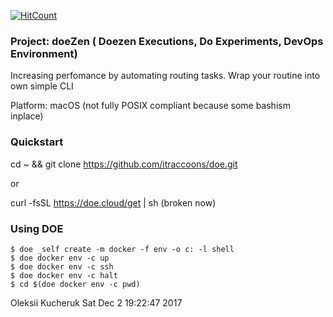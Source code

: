 [![HitCount](http://hits.dwyl.io/itraccoons/doe.svg)](http://hits.dwyl.io/itraccoons/doe)

### Project: doeZen ( Doezen Executions, Do Experiments, DevOps Environment)

Increasing perfomance by automating routing tasks.
Wrap your routine into own simple CLI

Platform: macOS
(not fully POSIX compliant because some bashism inplace)

### Quickstart

cd ~ && git clone https://github.com/itraccoons/doe.git

or

curl -fsSL https://doe.cloud/get | sh (broken now)


### Using DOE
    $ doe _self create -m docker -f env -o c: -l shell
    $ doe docker env -c up
    $ doe docker env -c ssh
    $ doe docker env -c halt
    $ cd $(doe docker env -c pwd)


Oleksii Kucheruk
Sat Dec  2 19:22:47 2017